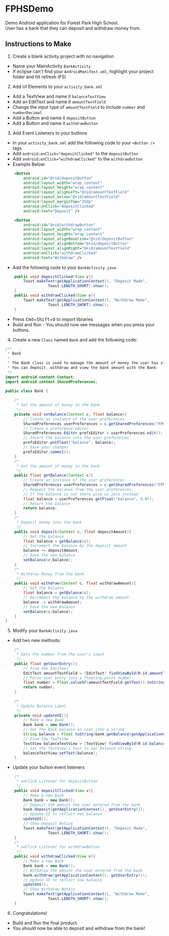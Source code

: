 FPHSDemo
========

Demo Android application for Forest Park High School.  
User has a bank that they can deposit and withdraw money from. 

## Instructions to Make
1. Create a blank activity project with no navigation
  * Name your MainActivity `BankActivity`
  * If eclipse can't find your `AndroidManifest.xml`, highlight your project folder and hit refresh (F5)
2. Add UI Elements to your `activity_bank.xml`
  * Add a TextView and name it `balanceTextView`
  * Add an EditText and name it `amountTextField`
  * Change the input type of `amountTextField` to include `number` and `numberDecimal`
  * Add a Button and name it `depositButton`
  * Add a Button and name it `withdrawButton`
3. Add Event Listeners to your buttons
  * In your `activity_bank.xml` add the following code to your `<Button />` tags
  * Add `android:onClick="depositClicked"` to the `depositButton`
  * Add `android:onClick="withdrawClicked"` to the `withdrawButton`
  * Example Below:
  
```xml
    <Button
        android:id="@+id/depositButton"
        android:layout_width="wrap_content"
        android:layout_height="wrap_content"
        android:layout_alignLeft="@+id/amountTextField"
        android:layout_below="@+id/amountTextField"
        android:layout_marginTop="15dp"
        android:onClick="depositClicked"
        android:text="Deposit" />

    <Button
        android:id="@+id/withdrawButton"
        android:layout_width="wrap_content"
        android:layout_height="wrap_content"
        android:layout_alignBaseline="@+id/depositButton"
        android:layout_alignBottom="@+id/depositButton"
        android:layout_alignRight="@+id/amountTextField"
        android:onClick="withdrawClicked"
        android:text="Withdraw" />
```

  * Add the following code to your `BankActivity.java`
  
```java
	public void depositClicked(View v){
		Toast.makeText(getApplicationContext(), "Deposit Made",
				   Toast.LENGTH_SHORT).show();
	}
	public void withdrawClicked(View v){
		Toast.makeText(getApplicationContext(), "Withdraw Made",
				   Toast.LENGTH_SHORT).show();
	}
```

  * Press <kbd>Cmd</kbd>+<kbd>Shift</kbd>+<kbd>O</kbd> to import libraries
  * Build and Run - You should now see messages when you press your buttons.
4. Create a new `Class` named `Bank` and add the following code:

```java
/**
 * Bank
 * 
 * The Bank class is used to manage the amount of money the user has stored.
 * You can deposit, withdraw and view the bank amount with the Bank.
 */
import android.content.Context;
import android.content.SharedPreferences;

public class Bank {
	
	/*
	 * Set the amount of money in the bank
	 */
	private void setBalance(Context c, float balance){
		// Create an instance of the user preferences
		SharedPreferences userPreferences = c.getSharedPreferences("FPHS-Bank", Context.MODE_PRIVATE);
        // Create a preference editor
		SharedPreferences.Editor prefsEditor = userPreferences.edit();
		// Insert the balance into the user preferences
        prefsEditor.putFloat("balance", balance);
        // Save your changes
        prefsEditor.commit();
	}
	/*
	 * Get the amount of money in the bank
	 */
	public float getBalance(Context c){
		// Create an instance of the user preferences
		SharedPreferences userPreferences = c.getSharedPreferences("FPHS-Bank", Context.MODE_PRIVATE);
        // Request the balance from the user preferences. 
		// If the balance is not there give us zero instead
		float balance = userPreferences.getFloat("balance", 0.0f);
		// Return the balance
        return balance;
	}
	/*
	 * Deposit money into the bank
	 */
	public void deposit(Context c, float depositAmount){
		// Get the balance
		float balance = getBalance(c);
		// Increment the balance by the deposit amount
		balance += depositAmount;
		// Save the new balance
		setBalance(c,balance);
	}
	/*
	 * Withdraw Money from the bank
	 */
	public void withdraw(Context c, float withdrawAmount){
		// Get the balance
		float balance = getBalance(c);
		// Decrement the balance by the withdraw amount
		balance -= withdrawAmount;
		// Save the new balance
		setBalance(c,balance);
	}
}
```

5. Modify your `BankActivity.java`
  * Add two new methods:
  
```java
	/*
	 * Gets the number from the user's input
	 */
	public float getUserEntry(){
		// Find the EditText
		EditText amountTextField = (EditText) findViewById(R.id.amountTextField);
		// Parse user entry into a floating-point number
		float number = Float.valueOf(amountTextField.getText().toString());
		return number;
	}
	
	/*
	 * Update Balance Label
	 */
	private void updateUI(){
		// Make a new Bank
		Bank bank = new Bank();
		// Get the Bank balance as cast into a string
		String balance = Float.toString(bank.getBalance(getApplicationContext()));
		// Find the TextView
		TextView balanceTextView = (TextView) findViewById(R.id.balanceTextView);
		// Set the TextView's text to our balance string
		balanceTextView.setText(balance);
	}
```

  * Update your button event listeners
  
```java
	/*
	 * onClick Listener for depositButton
	 */
	public void depositClicked(View v){
		// Make a new Bank
		Bank bank = new Bank();
		// Deposit the amount the user entered from the bank
		bank.deposit(getApplicationContext(), getUserEntry());
		// Update UI to reflect new balance
		updateUI();
		// Show Deposit Notice
		Toast.makeText(getApplicationContext(), "Deposit Made",
				   Toast.LENGTH_SHORT).show();
	}
	/*
	 * onClick Listener for withdrawButton
	 */
	public void withdrawClicked(View v){
		// Make a new Bank
		Bank bank = new Bank();
		// Withdraw the amount the user entered from the bank
		bank.withdraw(getApplicationContext(), getUserEntry());
		// Update UI to reflect new balance
		updateUI();
		// Show Withdraw Notice
		Toast.makeText(getApplicationContext(), "Withdraw Made",
				   Toast.LENGTH_SHORT).show();
	}
```

6. Congratulations!
  * Build and Run the final product. 
  * You should now be able to deposit and withdraw from the bank!